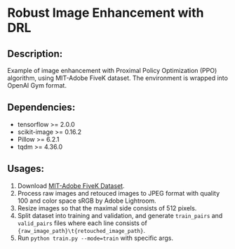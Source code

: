 # Robust Image Enhancement with DRL

## Description:
Example of image enhancement with Proximal Policy Optimization (PPO) algorithm, using MIT-Adobe FiveK dataset. The environment is wrapped into OpenAI Gym format.

## Dependencies:
* tensorflow >= 2.0.0
* scikit-image >= 0.16.2
* Pillow >= 6.2.1
* tqdm >= 4.36.0

## Usages:
1. Download [MIT-Adobe FiveK Dataset](https://data.csail.mit.edu/graphics/fivek).
2. Process raw images and retouced images to JPEG format with quality 100 and color space sRGB by Adobe Lightroom.
3. Resize images so that  the maximal side consists of 512 pixels.
4. Split dataset into training and validation, and generate `train_pairs` and `valid_pairs` files where each line consists of `{raw_image_path}\t{retouched_image_path}`.
5. Run `python train.py --mode=train` with specific args.

